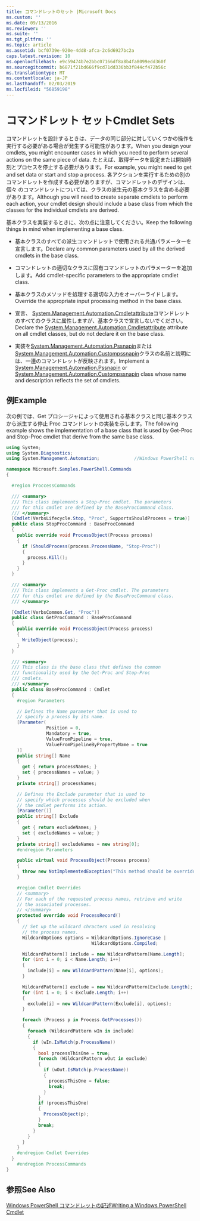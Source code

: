 ```yaml
---
title: コマンドレットのセット |Microsoft Docs
ms.custom: ''
ms.date: 09/13/2016
ms.reviewer: ''
ms.suite: ''
ms.tgt_pltfrm: ''
ms.topic: article
ms.assetid: bcf0739e-920e-4dd8-afca-2c6d6927bc2a
caps.latest.revision: 10
ms.openlocfilehash: e9c59474b7e2bbc07166df8a8b4fa8099edd360f
ms.sourcegitcommit: b6871f21bd666f9cd71dd336bb3f844cf472b56c
ms.translationtype: MT
ms.contentlocale: ja-JP
ms.lasthandoff: 02/03/2019
ms.locfileid: "56859198"
---
```

# <a name="cmdlet-sets"></a><span data-ttu-id="1371f-102">コマンドレット セット</span><span class="sxs-lookup"><span data-stu-id="1371f-102">Cmdlet Sets</span></span>

<span data-ttu-id="1371f-103">コマンドレットを設計するときは、データの同じ部分に対していくつかの操作を実行する必要がある場合が発生する可能性があります。</span><span class="sxs-lookup"><span data-stu-id="1371f-103">When you design your cmdlets, you might encounter cases in which you need to perform several actions on the same piece of data.</span></span> <span data-ttu-id="1371f-104">たとえば、取得データを設定または開始時刻とプロセスを停止する必要があります。</span><span class="sxs-lookup"><span data-stu-id="1371f-104">For example, you might need to get and set data or start and stop a process.</span></span> <span data-ttu-id="1371f-105">各アクションを実行するための別のコマンドレットを作成する必要がありますが、コマンドレットのデザインは、個々 のコマンドレットについては、クラスの派生元の基本クラスを含める必要があります。</span><span class="sxs-lookup"><span data-stu-id="1371f-105">Although you will need to create separate cmdlets to perform each action, your cmdlet design should include a base class from which the classes for the individual cmdlets are derived.</span></span>

<span data-ttu-id="1371f-106">基本クラスを実装するときに、次の点に注意してください。</span><span class="sxs-lookup"><span data-stu-id="1371f-106">Keep the following things in mind when implementing a base class.</span></span>

- <span data-ttu-id="1371f-107">基本クラスのすべての派生コマンドレットで使用される共通パラメーターを宣言します。</span><span class="sxs-lookup"><span data-stu-id="1371f-107">Declare any common parameters used by all the derived cmdlets in the base class.</span></span>

- <span data-ttu-id="1371f-108">コマンドレットの適切なクラスに固有コマンドレットのパラメーターを追加します。</span><span class="sxs-lookup"><span data-stu-id="1371f-108">Add cmdlet-specific parameters to the appropriate cmdlet class.</span></span>

- <span data-ttu-id="1371f-109">基本クラスのメソッドを処理する適切な入力をオーバーライドします。</span><span class="sxs-lookup"><span data-stu-id="1371f-109">Override the appropriate input processing method in the base class.</span></span>

- <span data-ttu-id="1371f-110">宣言、 [System.Management.Automation.Cmdletattribute](/dotnet/api/System.Management.Automation.CmdletAttribute)コマンドレットのすべてのクラスに属性しますが、基本クラスで宣言しないでください。</span><span class="sxs-lookup"><span data-stu-id="1371f-110">Declare the [System.Management.Automation.Cmdletattribute](/dotnet/api/System.Management.Automation.CmdletAttribute) attribute on all cmdlet classes, but do not declare it on the base class.</span></span>

- <span data-ttu-id="1371f-111">実装を[System.Management.Automation.Pssnapin](/dotnet/api/System.Management.Automation.PSSnapIn)または[System.Management.Automation.Custompssnapin](/dotnet/api/System.Management.Automation.CustomPSSnapIn)クラスの名前と説明には、一連のコマンドレットが反映されます。</span><span class="sxs-lookup"><span data-stu-id="1371f-111">Implement a [System.Management.Automation.Pssnapin](/dotnet/api/System.Management.Automation.PSSnapIn) or [System.Management.Automation.Custompssnapin](/dotnet/api/System.Management.Automation.CustomPSSnapIn) class whose name and description reflects the set of cmdlets.</span></span>

## <a name="example"></a><span data-ttu-id="1371f-112">例</span><span class="sxs-lookup"><span data-stu-id="1371f-112">Example</span></span>

<span data-ttu-id="1371f-113">次の例では、Get プロシージャによって使用される基本クラスと同じ基本クラスから派生する停止 Proc コマンドレットの実装を示します。</span><span class="sxs-lookup"><span data-stu-id="1371f-113">The following example shows the implementation of a base class that is used by Get-Proc and Stop-Proc cmdlet that derive from the same base class.</span></span>

```csharp
using System;
using System.Diagnostics;
using System.Management.Automation;             //Windows PowerShell namespace.

namespace Microsoft.Samples.PowerShell.Commands
{

  #region ProccessCommands

  /// <summary>
  /// This class implements a Stop-Proc cmdlet. The parameters
  /// for this cmdlet are defined by the BaseProcCommand class.
  /// </summary>
  [Cmdlet(VerbsLifecycle.Stop, "Proc", SupportsShouldProcess = true)]
  public class StopProcCommand : BaseProcCommand
  {
    public override void ProcessObject(Process process)
    {
      if (ShouldProcess(process.ProcessName, "Stop-Proc"))
      {
        process.Kill();
      }
    }
  }

  /// <summary>
  /// This class implements a Get-Proc cmdlet. The parameters
  /// for this cmdlet are defined by the BaseProcCommand class.
  /// </summary>

  [Cmdlet(VerbsCommon.Get, "Proc")]
  public class GetProcCommand : BaseProcCommand
  {
    public override void ProcessObject(Process process)
    {
      WriteObject(process);
    }
  }

  /// <summary>
  /// This class is the base class that defines the common
  /// functionality used by the Get-Proc and Stop-Proc
  /// cmdlets.
  /// </summary>
  public class BaseProcCommand : Cmdlet
  {
    #region Parameters

    // Defines the Name parameter that is used to
    // specify a process by its name.
    [Parameter(
               Position = 0,
               Mandatory = true,
               ValueFromPipeline = true,
               ValueFromPipelineByPropertyName = true
    )]
    public string[] Name
    {
      get { return processNames; }
      set { processNames = value; }
    }
    private string[] processNames;

    // Defines the Exclude parameter that is used to
    // specify which processes should be excluded when
    // the cmdlet performs its action.
    [Parameter()]
    public string[] Exclude
    {
      get { return excludeNames; }
      set { excludeNames = value; }
    }
    private string[] excludeNames = new string[0];
    #endregion Parameters

    public virtual void ProcessObject(Process process)
    {
      throw new NotImplementedException("This method should be overridden.");
    }

    #region Cmdlet Overrides
    // <summary>
    // For each of the requested process names, retrieve and write
    // the associated processes.
    // </summary>
    protected override void ProcessRecord()
    {
      // Set up the wildcard chracters used in resolving
      // the process names.
      WildcardOptions options = WildcardOptions.IgnoreCase |
                                WildcardOptions.Compiled;

      WildcardPattern[] include = new WildcardPattern[Name.Length];
      for (int i = 0; i < Name.Length; i++)
      {
        include[i] = new WildcardPattern(Name[i], options);
      }

      WildcardPattern[] exclude = new WildcardPattern[Exclude.Length];
      for (int i = 0; i < Exclude.Length; i++)
      {
        exclude[i] = new WildcardPattern(Exclude[i], options);
      }

      foreach (Process p in Process.GetProcesses())
      {
        foreach (WildcardPattern wIn in include)
        {
          if (wIn.IsMatch(p.ProcessName))
          {
            bool processThisOne = true;
            foreach (WildcardPattern wOut in exclude)
            {
              if (wOut.IsMatch(p.ProcessName))
              {
                processThisOne = false;
                break;
              }
            }
            if (processThisOne)
            {
              ProcessObject(p);
            }
            break;
          }
        }
      }
    }
    #endregion Cmdlet Overrides
  }
    #endregion ProcessCommands
}
```

## <a name="see-also"></a><span data-ttu-id="1371f-114">参照</span><span class="sxs-lookup"><span data-stu-id="1371f-114">See Also</span></span>

[<span data-ttu-id="1371f-115">Windows PowerShell コマンドレットの記述</span><span class="sxs-lookup"><span data-stu-id="1371f-115">Writing a Windows PowerShell Cmdlet</span></span>](./writing-a-windows-powershell-cmdlet.md)
